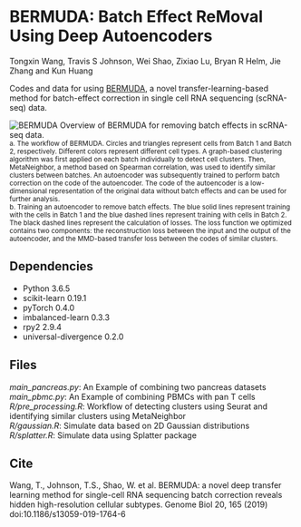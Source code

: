 # BERMUDA: Batch Effect ReMoval Using Deep Autoencoders
Tongxin Wang, Travis S Johnson, Wei Shao, Zixiao Lu, Bryan R Helm, Jie Zhang and Kun Huang

Codes and data for using [BERMUDA](https://genomebiology.biomedcentral.com/articles/10.1186/s13059-019-1764-6 "BERMUDA"), a novel transfer-learning-based method for batch-effect correction in single cell RNA sequencing (scRNA-seq) data.

![BERMUDA](https://github.com/txWang/BERMUDA/blob/master/BERMUDA.png "BERMUDA")
Overview of BERMUDA for removing batch effects in scRNA-seq data.     
<sup>a. The workflow of BERMUDA. Circles and triangles represent cells from Batch 1 and Batch 2, respectively. Different colors represent different cell types. A graph-based clustering algorithm was first applied on each batch individually to detect cell clusters. Then, MetaNeighbor, a method based on Spearman correlation, was used to identify similar clusters between batches. An autoencoder was subsequently trained to perform batch correction on the code of the autoencoder. The code of the autoencoder is a low-dimensional representation of the original data without batch effects and can be used for further analysis.     
b. Training an autoencoder to remove batch effects. The blue solid lines represent training with the cells in Batch 1 and the blue dashed lines represent training with cells in Batch 2. The black dashed lines represent the calculation of losses. The loss function we optimized contains two components: the reconstruction loss between the input and the output of the autoencoder, and the MMD-based transfer loss between the codes of similar clusters.</sup>

## Dependencies
* Python 3.6.5
* scikit-learn 0.19.1
* pyTorch 0.4.0
* imbalanced-learn 0.3.3
* rpy2 2.9.4
* universal-divergence 0.2.0

## Files
*main_pancreas.py*: An Example of combining two pancreas datasets\
*main_pbmc.py*: An Example of combining PBMCs with pan T cells\
*R/pre_processing.R*: Workflow of detecting clusters using Seurat and identifying similar clusters using MetaNeighbor\
*R/gaussian.R*: Simulate data based on 2D Gaussian distributions\
*R/splatter.R*: Simulate data using Splatter package

## Cite
Wang, T., Johnson, T.S., Shao, W. et al. BERMUDA: a novel deep transfer learning method for single-cell RNA sequencing batch correction reveals hidden high-resolution cellular subtypes. Genome Biol 20, 165 (2019) doi:10.1186/s13059-019-1764-6
